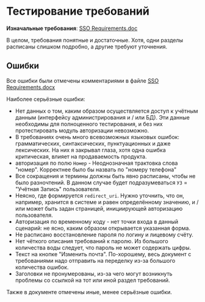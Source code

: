 # Тестирование требований

**Изначальные требования**: [SSO Requirements.doc](./SSO%20Requirements.doc)

В целом, требования понятные и достаточные. Хотя, одни разделы расписаны слишком подробно, а другие требуют уточнения.

## Ошибки
Все ошибки были отмечены комментариями в файле 
[SSO Requirements.docx](https://1drv.ms/w/s!AmieC-lsKAJ9g8g278F5xfpn9W0okg?e=scA1oU)

Наиболее серьёзные ошибки:
- Нет данных о том, каким образом осуществляется доступ к учётным данным (интерфейсу администрирования и / или БД).
Эти данные необходимы для полноценного тестирования, и без них протестировать модуль авторизации невозможно.
- В требованиях очень много всевозможных языковых ошибок: грамматических, синтаксических, пунктуационных 
и даже лексических. На них я закрывал глаза, хотя одна ошибка критическая, влияет на продаваемость продукта.
- авторизация по полю `Номер` - Неоднозначная трактовка слова "номер". Корректнее было бы назвать по "номеру телефона"
- Все сокращения и термины должны быть явно расписаны, чтобы не было разночтений. 
В данном случае будет подразумеваться `УЗ` = "Учётная Запись" пользователя.
- Неясно, где формируется `redirect_uri`. Нужно уточнить, что он, например, хранится в системе и равен определённому 
значению, и / или может быть задан страницей, инициирующей авторизацию пользователя.
- Авторизация по временному коду - нет точки входа в данный сценарий: не ясно, каким образом открывается указанная форма.
- Не расписано восстановление пароля по логину и лицевому счёту.
- Нет чёткого описания требований к паролю. Из большого количества воды следует, что пароль не может содержать цифры.
- Текст на кнопке "Изменить почта". По-хорошему, весь документ с требованиями надо отправить на переделку 
из-за большого количества ошибок.
- Заголовки не пронумерованы, из-за чего могут возникнуть проблемы со ссылкой на тот или иной раздел требований.

Также в документе отмечены иные, менее серьёзные ошибки.
